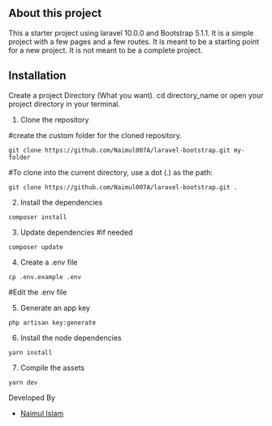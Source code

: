 ## About this project

This a starter project using laravel 10.0.0 and Bootstrap 5.1.1. It is a simple project with a few pages and a few
routes. It is meant to be a starting point for a new project. It is not meant to be a complete project.

## Installation

Create a project Directory (What you want). cd directory_name or open your project directory in your terminal.

1. Clone the repository

#create the custom folder for the cloned repository.

```
git clone https://github.com/Naimul007A/laravel-bootstrap.git my-folder
```

#To clone into the current directory, use a dot (.) as the path:

```
git clone https://github.com/Naimul007A/laravel-bootstrap.git .
```

2. Install the dependencies

```
composer install
```

3. Update dependencies
   #if needed

```
composer update
```

4. Create a .env file

```
cp .env.example .env
```

#Edit the .env file

5. Generate an app key

```
php artisan key:generate
```

6. Install the node dependencies

```
yarn install
```

7. Compile the assets

```
yarn dev
```

Developed By

-   [Naimul Islam](https://facebook.com/naimul.dev)
